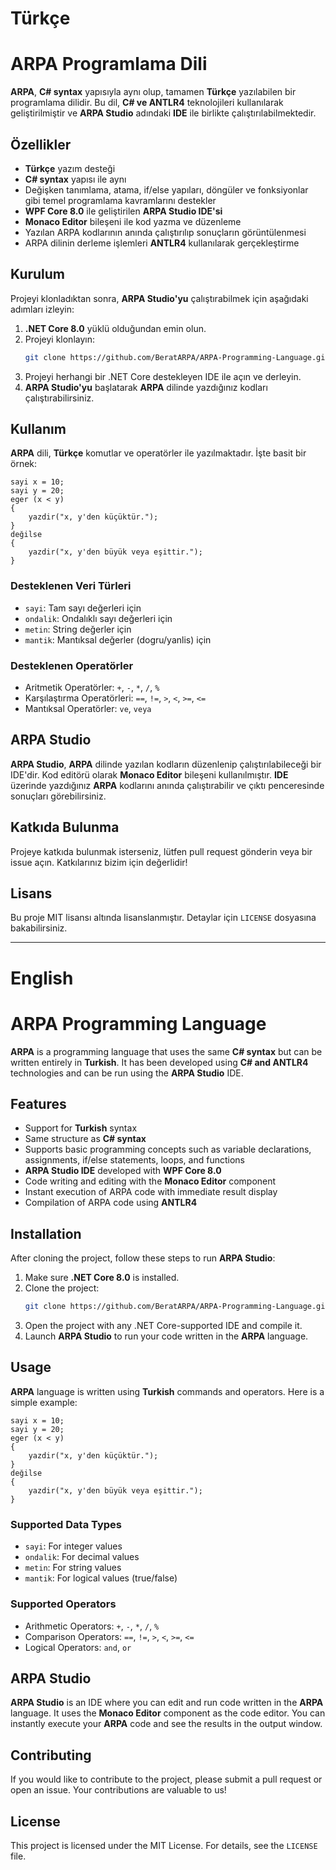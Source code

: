 # Türkçe

# ARPA Programlama Dili

**ARPA**, **C# syntax** yapısıyla aynı olup, tamamen **Türkçe** yazılabilen bir programlama dilidir. Bu dil, **C# ve ANTLR4** teknolojileri kullanılarak geliştirilmiştir ve **ARPA Studio** adındaki **IDE** ile birlikte çalıştırılabilmektedir.

## Özellikler
- **Türkçe** yazım desteği
- **C# syntax** yapısı ile aynı
- Değişken tanımlama, atama, if/else yapıları, döngüler ve fonksiyonlar gibi temel programlama kavramlarını destekler
- **WPF Core 8.0** ile geliştirilen **ARPA Studio IDE'si**
- **Monaco Editor** bileşeni ile kod yazma ve düzenleme
- Yazılan ARPA kodlarının anında çalıştırılıp sonuçların görüntülenmesi
- ARPA dilinin derleme işlemleri **ANTLR4** kullanılarak gerçekleştirme

## Kurulum
Projeyi klonladıktan sonra, **ARPA Studio'yu** çalıştırabilmek için aşağıdaki adımları izleyin:

1. **.NET Core 8.0** yüklü olduğundan emin olun.
2. Projeyi klonlayın:
    ```bash
    git clone https://github.com/BeratARPA/ARPA-Programming-Language.git
    ```
3. Projeyi herhangi bir .NET Core destekleyen IDE ile açın ve derleyin.
4. **ARPA Studio'yu** başlatarak **ARPA** dilinde yazdığınız kodları çalıştırabilirsiniz.

## Kullanım
**ARPA** dili, **Türkçe** komutlar ve operatörler ile yazılmaktadır. İşte basit bir örnek:

```arpa
sayi x = 10;
sayi y = 20;
eger (x < y)
{
    yazdir("x, y'den küçüktür.");
}
değilse
{
    yazdir("x, y'den büyük veya eşittir.");
}
```

### Desteklenen Veri Türleri
- `sayi`: Tam sayı değerleri için
- `ondalik`: Ondalıklı sayı değerleri için
- `metin`: String değerler için
- `mantik`: Mantıksal değerler (dogru/yanlis) için

### Desteklenen Operatörler
- Aritmetik Operatörler: `+`, `-`, `*`, `/`, `%`
- Karşılaştırma Operatörleri: `==`, `!=`, `>`, `<`, `>=`, `<=`
- Mantıksal Operatörler: `ve`, `veya`

## ARPA Studio
**ARPA Studio**, **ARPA** dilinde yazılan kodların düzenlenip çalıştırılabileceği bir IDE'dir. Kod editörü olarak **Monaco Editor** bileşeni kullanılmıştır. **IDE** üzerinde yazdığınız **ARPA** kodlarını anında çalıştırabilir ve çıktı penceresinde sonuçları görebilirsiniz.

## Katkıda Bulunma
Projeye katkıda bulunmak isterseniz, lütfen pull request gönderin veya bir issue açın. Katkılarınız bizim için değerlidir!

## Lisans
Bu proje MIT lisansı altında lisanslanmıştır. Detaylar için `LICENSE` dosyasına bakabilirsiniz.

---

# English

# ARPA Programming Language

**ARPA** is a programming language that uses the same **C# syntax** but can be written entirely in **Turkish**. It has been developed using **C# and ANTLR4** technologies and can be run using the **ARPA Studio** IDE.

## Features
- Support for **Turkish** syntax
- Same structure as **C# syntax**
- Supports basic programming concepts such as variable declarations, assignments, if/else statements, loops, and functions
- **ARPA Studio IDE** developed with **WPF Core 8.0**
- Code writing and editing with the **Monaco Editor** component
- Instant execution of ARPA code with immediate result display
- Compilation of ARPA code using **ANTLR4**

## Installation
After cloning the project, follow these steps to run **ARPA Studio**:

1. Make sure **.NET Core 8.0** is installed.
2. Clone the project:
    ```bash
    git clone https://github.com/BeratARPA/ARPA-Programming-Language.git
    ```
3. Open the project with any .NET Core-supported IDE and compile it.
4. Launch **ARPA Studio** to run your code written in the **ARPA** language.

## Usage
**ARPA** language is written using **Turkish** commands and operators. Here is a simple example:

```arpa
sayi x = 10;
sayi y = 20;
eger (x < y)
{
    yazdir("x, y'den küçüktür.");
}
değilse
{
    yazdir("x, y'den büyük veya eşittir.");
}
```

### Supported Data Types
- `sayi`: For integer values
- `ondalik`: For decimal values
- `metin`: For string values
- `mantik`: For logical values (true/false)

### Supported Operators
- Arithmetic Operators: `+`, `-`, `*`, `/`, `%`
- Comparison Operators: `==`, `!=`, `>`, `<`, `>=`, `<=`
- Logical Operators: `and`, `or`

## ARPA Studio
**ARPA Studio** is an IDE where you can edit and run code written in the **ARPA** language. It uses the **Monaco Editor** component as the code editor. You can instantly execute your **ARPA** code and see the results in the output window.

## Contributing
If you would like to contribute to the project, please submit a pull request or open an issue. Your contributions are valuable to us!

## License
This project is licensed under the MIT License. For details, see the `LICENSE` file.
